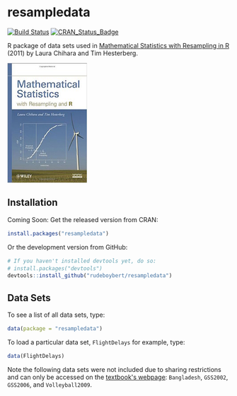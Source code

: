 # resampledata

[![Build Status](https://travis-ci.org/rudeboybert/resampledata.png?branch=master)](https://travis-ci.org/rudeboybert/resampledata)
[![CRAN_Status_Badge](http://www.r-pkg.org/badges/version/resampledata)](http://cran.r-project.org/package=resampledata)

R package of data sets used in [Mathematical Statistics with Resampling in R](https://sites.google.com/site/chiharahesterberg/) (2011) by Laura Chihara and Tim Hesterberg.

![alt text](textbook.jpg)

## Installation

Coming Soon: Get the released version from CRAN:

```R
install.packages("resampledata")
```

Or the development version from GitHub:

```R
# If you haven't installed devtools yet, do so:
# install.packages("devtools")
devtools::install_github("rudeboybert/resampledata")
```

## Data Sets

To see a list of all data sets, type:

```R
data(package = "resampledata")
```

To load a particular data set, `FlightDelays` for example, type:

```R
data(FlightDelays)
```

Note the following data sets were not included due to sharing restrictions and 
can only be accessed on the [textbook's
webpage](https://sites.google.com/site/chiharahesterberg/): `Bangladesh`,
`GSS2002`, `GSS2006`, and `Volleyball2009`.
